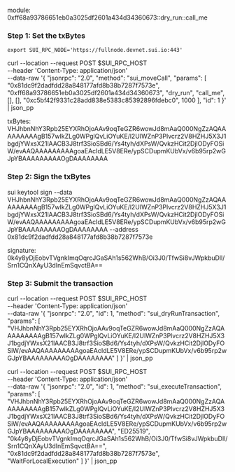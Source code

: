 module: 0xff68a93786651eb0a3025df2601a434d34360673::dry_run::call_me

### Step 1: Set the txBytes

`export SUI_RPC_NODE='https://fullnode.devnet.sui.io:443'`

curl --location --request POST $SUI_RPC_HOST \
--header 'Content-Type: application/json' \
--data-raw '{
"jsonrpc": "2.0",
"method": "sui_moveCall",
"params": [
"0x81dc9f2dadfdd28a848177afd8b38b7287f7573e",
"0xff68a93786651eb0a3025df2601a434d34360673",
"dry_run",
"call_me",
[],
[],
"0xc5bf42f9331c28add838e5383c85392896fdebc0",
1000
],
"id": 1
}' | json_pp

txBytes: VHJhbnNhY3Rpb25EYXRhOjoAAv9oqTeGZR6wowJd8mAaQ000NgZzAQAAAAAAAAAgB157wIkZLg0WPglQvLiOYuKE/l2UIWZnP3Plvcrz2V8HZHJ5X3J1bgdjYWxsX21lAACB3J8trf3SioSBd6/Ys4tyh/dXPsW/QvkzHCit2DjlODyFOSiW/evAAQAAAAAAAAAgoaEAcIdLE5V8ERe/ypSCDupmKUbVx/v6b95rp2wGJpYBAAAAAAAAAOgDAAAAAAAA

### Step 2: Sign the txBytes

sui keytool sign --data VHJhbnNhY3Rpb25EYXRhOjoAAv9oqTeGZR6wowJd8mAaQ000NgZzAQAAAAAAAAAgB157wIkZLg0WPglQvLiOYuKE/l2UIWZnP3Plvcrz2V8HZHJ5X3J1bgdjYWxsX21lAACB3J8trf3SioSBd6/Ys4tyh/dXPsW/QvkzHCit2DjlODyFOSiW/evAAQAAAAAAAAAgoaEAcIdLE5V8ERe/ypSCDupmKUbVx/v6b95rp2wGJpYBAAAAAAAAAOgDAAAAAAAA --address 0x81dc9f2dadfdd28a848177afd8b38b7287f7573e

signature: 0k4y8yDjEobvTVgnkImqOqrcJGaSAh1s562WhB/Oi3J0/TfwSi8vJWpkbuDll/Srn1CQnXAyU3dInEmSqvctBA==

### Step 3: Submit the transaction

curl --location --request POST $SUI_RPC_HOST \
--header 'Content-Type: application/json' \
--data-raw '{
"jsonrpc": "2.0",
"id": 1,
"method": "sui_dryRunTransaction",
"params": [
"VHJhbnNhY3Rpb25EYXRhOjoAAv9oqTeGZR6wowJd8mAaQ000NgZzAQAAAAAAAAAgB157wIkZLg0WPglQvLiOYuKE/l2UIWZnP3Plvcrz2V8HZHJ5X3J1bgdjYWxsX21lAACB3J8trf3SioSBd6/Ys4tyh/dXPsW/QvkzHCit2DjlODyFOSiW/evAAQAAAAAAAAAgoaEAcIdLE5V8ERe/ypSCDupmKUbVx/v6b95rp2wGJpYBAAAAAAAAAOgDAAAAAAAA"
]
}' | json_pp

curl --location --request POST $SUI_RPC_HOST \
--header 'Content-Type: application/json' \
--data-raw '{
"jsonrpc": "2.0",
"id": 1,
"method": "sui_executeTransaction",
"params": [
"VHJhbnNhY3Rpb25EYXRhOjoAAv9oqTeGZR6wowJd8mAaQ000NgZzAQAAAAAAAAAgB157wIkZLg0WPglQvLiOYuKE/l2UIWZnP3Plvcrz2V8HZHJ5X3J1bgdjYWxsX21lAACB3J8trf3SioSBd6/Ys4tyh/dXPsW/QvkzHCit2DjlODyFOSiW/evAAQAAAAAAAAAgoaEAcIdLE5V8ERe/ypSCDupmKUbVx/v6b95rp2wGJpYBAAAAAAAAAOgDAAAAAAAA",
"ED25519",
"0k4y8yDjEobvTVgnkImqOqrcJGaSAh1s562WhB/Oi3J0/TfwSi8vJWpkbuDll/Srn1CQnXAyU3dInEmSqvctBA==",
"0x81dc9f2dadfdd28a848177afd8b38b7287f7573e",
"WaitForLocalExecution"
]
}' | json_pp

